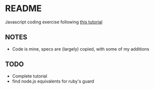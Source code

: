 # README

Javascript coding exercise following [this
tutorial](http://code.tutsplus.com/tutorials/testing-in-nodejs--net-35018)

## NOTES

* Code is mine, specs are (largely) copied, with some of my additions

## TODO

* Complete tutorial
* find node.js equivalents for ruby's guard
